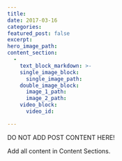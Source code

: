 ```yaml
---
title:
date: 2017-03-16
categories:
featured_post: false
excerpt:
hero_image_path:
content_section:
  -
    text_block_markdown: >-
    single_image_block:
      single_image_path:
    double_image_block:
      image_1_path:
      image_2_path:
    video_block:
      video_id:

---
```

DO NOT ADD POST CONTENT HERE!

Add all content in Content Sections.